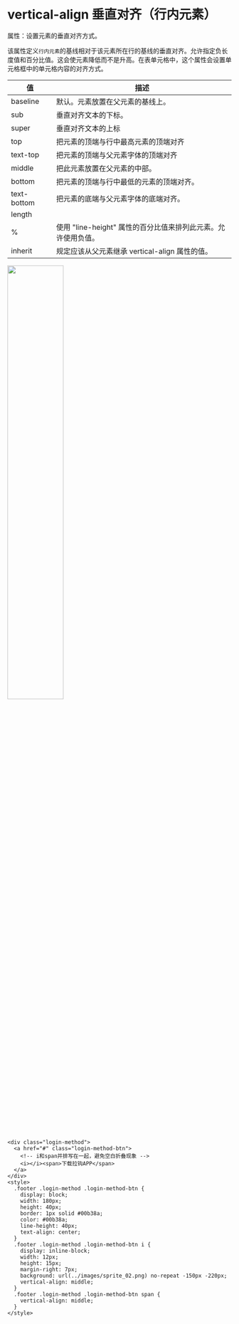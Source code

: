 # vertical-align 垂直对齐（行内元素）

属性：设置元素的垂直对齐方式。

该属性定义`行内元素`的基线相对于该元素所在行的基线的垂直对齐。允许指定负长度值和百分比值。这会使元素降低而不是升高。在表单元格中，这个属性会设置单元格框中的单元格内容的对齐方式。

| 值          | 描述                                                          |
| ----------- | ------------------------------------------------------------- |
| baseline    | 默认。元素放置在父元素的基线上。                              |
| sub         | 垂直对齐文本的下标。                                          |
| super       | 垂直对齐文本的上标                                            |
| top         | 把元素的顶端与行中最高元素的顶端对齐                          |
| text-top    | 把元素的顶端与父元素字体的顶端对齐                            |
| middle      | 把此元素放置在父元素的中部。                                  |
| bottom      | 把元素的顶端与行中最低的元素的顶端对齐。                      |
| text-bottom | 把元素的底端与父元素字体的底端对齐。                          |
| length      |                                                               |
| %           | 使用 "line-height" 属性的百分比值来排列此元素。允许使用负值。 |
| inherit     | 规定应该从父元素继承 vertical-align 属性的值。                |

<img src="/images/css/vertical-align.png" style="width: 50%; display: block; margin: 0 ;">

```html{15,23,26}
<div class="login-method">
  <a href="#" class="login-method-btn">
    <!-- i和span并排写在一起，避免空白折叠现象 -->
    <i></i><span>下载拉钩APP</span>
  </a>
</div>
<style>
  .footer .login-method .login-method-btn {
    display: block;
    width: 180px;
    height: 40px;
    border: 1px solid #00b38a;
    color: #00b38a;
    line-height: 40px;
    text-align: center;
  }
  .footer .login-method .login-method-btn i {
    display: inline-block;
    width: 12px;
    height: 15px;
    margin-right: 7px;
    background: url(../images/sprite_02.png) no-repeat -150px -220px;
    vertical-align: middle;
  }
  .footer .login-method .login-method-btn span {
    vertical-align: middle;
  }
</style>
```
